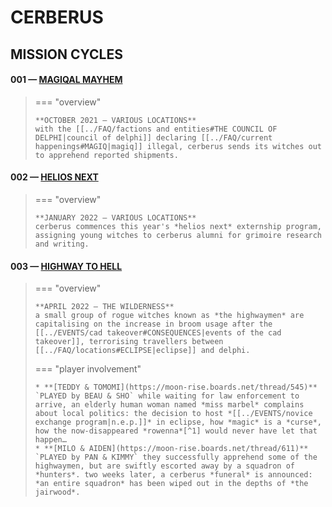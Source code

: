 # CERBERUS

## MISSION CYCLES


#### 001 — [MAGIQAL MAYHEM](https://moon-rise.boards.net/thread/38/)

> === "overview"
> 
>     **OCTOBER 2021 — VARIOUS LOCATIONS**
>     with the [[../FAQ/factions and entities#THE COUNCIL OF DELPHI|council of delphi]] declaring [[../FAQ/current happenings#MAGIQ|magiq]] illegal, cerberus sends its witches out to apprehend reported shipments.
>     

#### 002 — [HELIOS NEXT](https://moon-rise.boards.net/thread/292/)

> === "overview"
> 
>     **JANUARY 2022 — VARIOUS LOCATIONS**
>     cerberus commences this year's *helios next* externship program, assigning young witches to cerberus alumni for grimoire research and writing.

#### 003 — [HIGHWAY TO HELL](https://moon-rise.boards.net/thread/490/)

> === "overview"
> 
>     **APRIL 2022 — THE WILDERNESS**
>     a small group of rogue witches known as *the highwaymen* are capitalising on the increase in broom usage after the [[../EVENTS/cad takeover#CONSEQUENCES|events of the cad takeover]], terrorising travellers between [[../FAQ/locations#ECLIPSE|eclipse]] and delphi.
>     
> === "player involvement"
> 
>     * **[TEDDY & TOMOMI](https://moon-rise.boards.net/thread/545)** `PLAYED by BEAU & SHO` while waiting for law enforcement to arrive, an elderly human woman named *miss marbel* complains about local politics: the decision to host *[[../EVENTS/novice exchange program|n.e.p.]]* in eclipse, how *magic* is a *curse*, how the now-disappeared *rowenna*[^1] would never have let that happen…
>     * **[MILO & AIDEN](https://moon-rise.boards.net/thread/611)** `PLAYED by PAN & KIMMY` they successfully apprehend some of the highwaymen, but are swiftly escorted away by a squadron of *hunters*. two weeks later, a cerberus *funeral* is announced: *an entire squadron* has been wiped out in the depths of *the jairwood*.


[^1]: a *name without a face*. who is rowenna? what is her connection with eclipse? why has she disappeared?